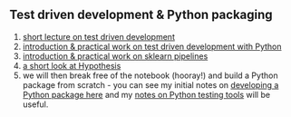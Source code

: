 ## Test driven development & Python packaging

1. [short lecture on test driven development](https://github.com/ADGEfficiency/programming-resources/tree/master/test-driven-development)
2. [introduction & practical work on test driven development with Python](https://github.com/ADGEfficiency/teaching-monolith/blob/master/test-driven-development/tdd.ipynb)
3. [introduction & practical work on sklearn pipelines](https://github.com/ADGEfficiency/teaching-monolith/blob/master/test-driven-development/sklearn-pipelines.ipynb)
4. [a short look at Hypothesis](https://github.com/ADGEfficiency/teaching-monolith/blob/master/test-driven-development/hypothesis.ipynb)
5. we will then break free of the notebook (hooray!) and build a Python package from scratch - you can see my initial notes on [developing a Python package here](https://github.com/ADGEfficiency/teaching-monolith/blob/master/test-driven-development/python-packaging.md) and my [notes on Python testing tools](https://github.com/ADGEfficiency/programming-resources/blob/master/test-driven-development/pytest.md) will be useful.
